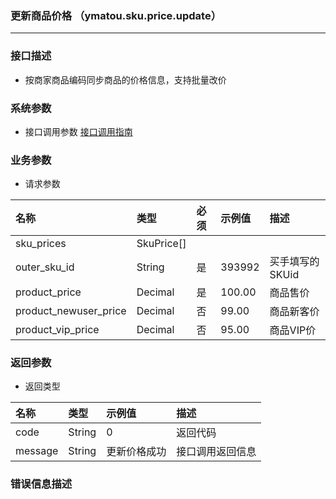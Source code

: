 ### 更新商品价格 （ymatou.sku.price.update）

---

### 接口描述

* 按商家商品编码同步商品的价格信息，支持批量改价

### 系统参数

* 接口调用参数 [接口调用指南](/openapi/how-to-call-api.md)

### 业务参数

* 请求参数

| 名称 | 类型 | 必须 | 示例值 | 描述 |
| :--- | :--- | :--- | :--- | :--- |
| sku\_prices |SkuPrice[]  |  |  |  |
| outer\_sku\_id | String | 是 | 393992 | 买手填写的SKUid |
| product\_price | Decimal | 是 | 100.00 | 商品售价 |
| product\_newuser\_price | Decimal | 否 | 99.00 | 商品新客价 |
| product\_vip\_price | Decimal | 否 | 95.00 | 商品VIP价 |

### 返回参数

* 返回类型 

| 名称 | 类型 | 示例值 | 描述 |
| :--- | :--- | :--- | :--- |
| code | String | 0 | 返回代码 |
| message | String | 更新价格成功 | 接口调用返回信息 |

### 错误信息描述